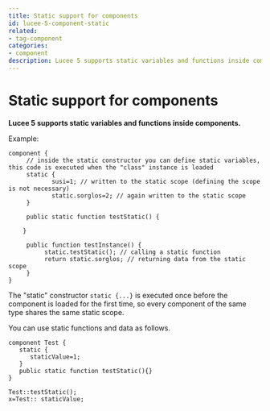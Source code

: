 ```yaml
---
title: Static support for components
id: lucee-5-component-static
related:
- tag-component
categories:
- component
description: Lucee 5 supports static variables and functions inside components
---
```


# Static support for components #

**Lucee 5 supports static variables and functions inside components.**

Example:

```luceescript
component {
     // inside the static constructor you can define static variables, this code is executed when the "class" instance is loaded
     static {
            susi=1; // written to the static scope (defining the scope is not necessary)
            static.sorglos=2; // again written to the static scope
     }

     public static function testStatic() {

    }

     public function testInstance() {
          static.testStatic(); // calling a static function
          return static.sorglos; // returning data from the static scope
     }
}
```

The "static" constructor `static {...}` is executed once before the component is loaded for the first time, so every component of the same type shares the same static scope.

You can use static functions and data as follows.

```luceescript
component Test {
   static {
      staticValue=1;
   }
   public static function testStatic(){}
}
```

```luceescript
Test::testStatic();
x=Test:: staticValue;
```
